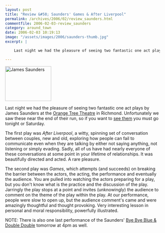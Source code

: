 ```yaml
---
layout: post
title: "Review &#58; Saunders' Games & After Liverpool"
permalink: /archives/2006/02/review_saunders.html
commentfile: 2006-02-03-review_saunders
category: around_town
date: 2006-02-03 10:19:13
image: "/assets/images/2006/saunders-thumb.jpg"
excerpt: |

    Last night we had the pleasure of seeing two fantastic one act plays by James Saunders at the Orange Tree Theatre in Richmond.  Unfortunately we saw these near the end of their run, so if you want to see them you must go tonight or Saturday.

---
```


<a href="/assets/images/2006/saunders.jpg"><img alt="James Saunders" src="/assets/images/2006/saunders-thumb.jpg" width="150" height="113" class="photo right" /></a>

Last night we had the pleasure of seeing two fantastic one act plays by James Saunders at the [Orange Tree Theatre](https://www.orangetreetheatre.co.uk/) in Richmond. Unfortunately we saw these near the end of their run, so if you want to [see them](/cgi-bin/events.cgi?key=200511230725&action=getevent) you must go tonight or Saturday.

The first play was *After Liverpool*, a witty, spinning set of conversation between couples, new and old, exploring how people can fail to communicate even when they are talking by either not saying anything, not listening or simply evading. Sadly, all of us have had nearly everyone of these conversations at some point in your lifetime of relationships. It was beautifully directed and acted. A rare pleasure.

The second play was *Games*, which attempts (and succeeds) on breaking the barrier between the actors, the acting, the performance and eventually the audience. You are pulled into watching the actors preparing for a play, but you don't know what is the practice and the discussion of the play. Jarringly the play stops at a point and invites (unknowingly) the audience to comment on the theme of the play within the play. At our performance, people were slow to open up, but the audience comment's came and were amazingly thoughtful and thought provoking. Very interesting lesson in personal and moral responsibility, powerfully illustrated.

NOTE: There is also one last performance of the Saunders' [Bye Bye Blue & Double Double](/cgi-bin/events.cgi?key=200511230736&action=getevent) tomorrow at 4pm as well.
